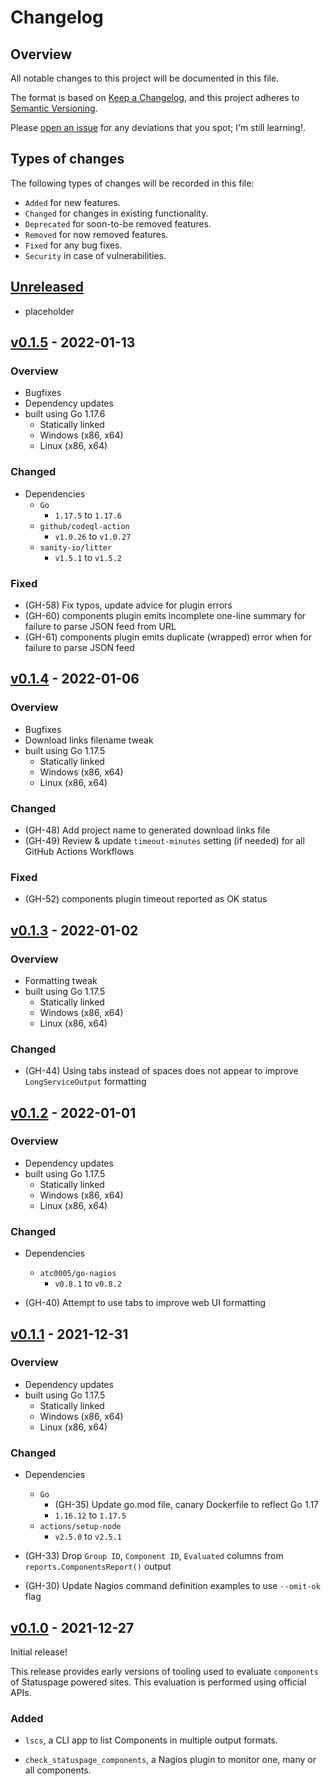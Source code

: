 # Changelog

## Overview

All notable changes to this project will be documented in this file.

The format is based on [Keep a
Changelog](https://keepachangelog.com/en/1.0.0/), and this project adheres to
[Semantic Versioning](https://semver.org/spec/v2.0.0.html).

Please [open an issue](https://github.com/atc0005/check-statuspage/issues) for
any deviations that you spot; I'm still learning!.

## Types of changes

The following types of changes will be recorded in this file:

- `Added` for new features.
- `Changed` for changes in existing functionality.
- `Deprecated` for soon-to-be removed features.
- `Removed` for now removed features.
- `Fixed` for any bug fixes.
- `Security` in case of vulnerabilities.

## [Unreleased]

- placeholder

## [v0.1.5] - 2022-01-13

### Overview

- Bugfixes
- Dependency updates
- built using Go 1.17.6
  - Statically linked
  - Windows (x86, x64)
  - Linux (x86, x64)

### Changed

- Dependencies
  - `Go`
    - `1.17.5` to `1.17.6`
  - `github/codeql-action`
    - `v1.0.26` to `v1.0.27`
  - `sanity-io/litter`
    - `v1.5.1` to `v1.5.2`

### Fixed

- (GH-58) Fix typos, update advice for plugin errors
- (GH-60) components plugin emits incomplete one-line summary for failure to
  parse JSON feed from URL
- (GH-61) components plugin emits duplicate (wrapped) error when for failure
  to parse JSON feed

## [v0.1.4] - 2022-01-06

### Overview

- Bugfixes
- Download links filename tweak
- built using Go 1.17.5
  - Statically linked
  - Windows (x86, x64)
  - Linux (x86, x64)

### Changed

- (GH-48) Add project name to generated download links file
- (GH-49) Review & update `timeout-minutes` setting (if needed) for all GitHub
  Actions Workflows

### Fixed

- (GH-52) components plugin timeout reported as OK status

## [v0.1.3] - 2022-01-02

### Overview

- Formatting tweak
- built using Go 1.17.5
  - Statically linked
  - Windows (x86, x64)
  - Linux (x86, x64)

### Changed

- (GH-44) Using tabs instead of spaces does not appear to improve
  `LongServiceOutput` formatting

## [v0.1.2] - 2022-01-01

### Overview

- Dependency updates
- built using Go 1.17.5
  - Statically linked
  - Windows (x86, x64)
  - Linux (x86, x64)

### Changed

- Dependencies
  - `atc0005/go-nagios`
    - `v0.8.1` to `v0.8.2`

- (GH-40) Attempt to use tabs to improve web UI formatting

## [v0.1.1] - 2021-12-31

### Overview

- Dependency updates
- built using Go 1.17.5
  - Statically linked
  - Windows (x86, x64)
  - Linux (x86, x64)

### Changed

- Dependencies
  - `Go`
    - (GH-35) Update go.mod file, canary Dockerfile to reflect Go 1.17
    - `1.16.12` to `1.17.5`
  - `actions/setup-node`
    - `v2.5.0` to `v2.5.1`

- (GH-33) Drop `Group ID`, `Component ID`, `Evaluated` columns from
  `reports.ComponentsReport()` output

- (GH-30) Update Nagios command definition examples to use `--omit-ok` flag

## [v0.1.0] - 2021-12-27

Initial release!

This release provides early versions of tooling used to evaluate `components`
of Statuspage powered sites. This evaluation is performed using official APIs.

### Added

- `lscs`, a CLI app to list Components in multiple output formats.

- `check_statuspage_components`, a Nagios plugin to monitor one, many or all
  components.

[Unreleased]: https://github.com/atc0005/check-statuspage/compare/v0.1.5...HEAD
[v0.1.5]: https://github.com/atc0005/check-statuspage/releases/tag/v0.1.5
[v0.1.4]: https://github.com/atc0005/check-statuspage/releases/tag/v0.1.4
[v0.1.3]: https://github.com/atc0005/check-statuspage/releases/tag/v0.1.3
[v0.1.2]: https://github.com/atc0005/check-statuspage/releases/tag/v0.1.2
[v0.1.1]: https://github.com/atc0005/check-statuspage/releases/tag/v0.1.1
[v0.1.0]: https://github.com/atc0005/check-statuspage/releases/tag/v0.1.0
